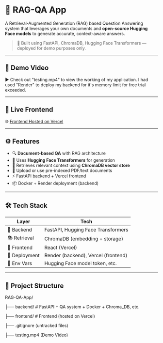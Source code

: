 # 🧠 RAG-QA App

A Retrieval-Augmented Generation (RAG) based Question Answering system that leverages your own documents and **open-source Hugging Face models** to generate accurate, context-aware answers.

> 📌 Built using FastAPI, ChromaDB, Hugging Face Transformers — deployed for demo purposes only.

---

## 🎥 Demo Video

▶️ Check out "testing.mp4" to view the working of my application.
I had used "Render" to deploy my backend for it's memory limit for free trial exceeded.

---

## 🚀 Live Frontend

🌐 [Frontend Hosted on Vercel](https://your-vercel-url.vercel.app)

---

## ⚙️ Features

- 🔍 **Document-based QA** with RAG architecture
- 🤖 Uses **Hugging Face Transformers** for generation
- 🧠 Retrieves relevant context using **ChromaDB vector store**
- 🧾 Upload or use pre-indexed PDF/text documents
- ⚡ FastAPI backend + Vercel frontend
- 📦 Docker + Render deployment (backend)

---

## 🛠️ Tech Stack

| Layer      | Tech                                 |
|------------|--------------------------------------|
| 🧠 Backend | FastAPI, Hugging Face Transformers   |
| 📚 Retrieval | ChromaDB (embedding + storage)      |
| 🎯 Frontend| React (Vercel)                        |
| 🐳 Deployment | Render (backend), Vercel (frontend) |
| 🔐 Env Vars | Hugging Face model token, etc.       |

---

## 📁 Project Structure

RAG-QA-App/

├── backend/ # FastAPI + QA system + Docker + Chroma_DB, etc.

├── frontend/ # Frontend (hosted on Vercel)

├── .gitignore (untracked files)

├── testing.mp4 (Demo Video)

